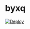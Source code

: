 # byxq
[![Deploy](https://www.herokucdn.com/deploy/button.png)](https://dashboard.heroku.com/new?template=https://github.com/cuwnbs235/byxq)
